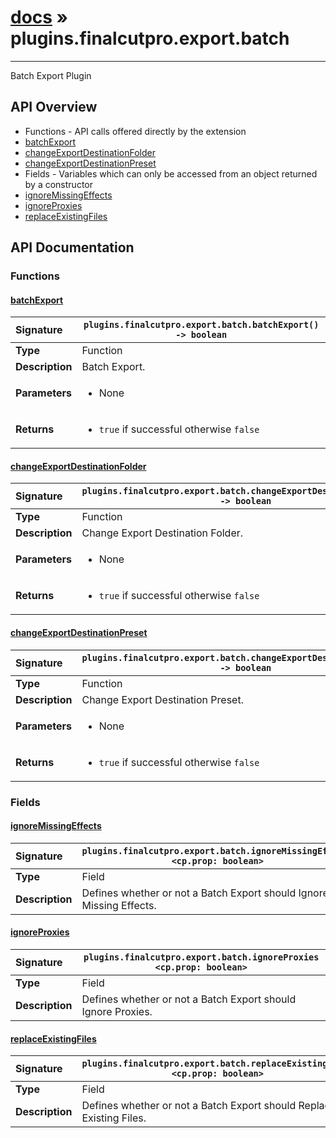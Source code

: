 # [docs](index.md) » plugins.finalcutpro.export.batch
---

Batch Export Plugin

## API Overview
* Functions - API calls offered directly by the extension
 * [batchExport](#batchexport)
 * [changeExportDestinationFolder](#changeexportdestinationfolder)
 * [changeExportDestinationPreset](#changeexportdestinationpreset)
* Fields - Variables which can only be accessed from an object returned by a constructor
 * [ignoreMissingEffects](#ignoremissingeffects)
 * [ignoreProxies](#ignoreproxies)
 * [replaceExistingFiles](#replaceexistingfiles)

## API Documentation

### Functions

#### [batchExport](#batchexport)
| <span style="float: left;">**Signature**</span> | <span style="float: left;">`plugins.finalcutpro.export.batch.batchExport() -> boolean` </span>                                                          |
| -----------------------------------------------------|---------------------------------------------------------------------------------------------------------|
| **Type**                                             | Function                                                                                         |
| **Description**                                      | Batch Export.                                                                                         |
| **Parameters**                                       | <ul><li>None</li></ul> |
| **Returns**                                          | <ul><li>`true` if successful otherwise `false`</li></ul>          |

#### [changeExportDestinationFolder](#changeexportdestinationfolder)
| <span style="float: left;">**Signature**</span> | <span style="float: left;">`plugins.finalcutpro.export.batch.changeExportDestinationFolder() -> boolean` </span>                                                          |
| -----------------------------------------------------|---------------------------------------------------------------------------------------------------------|
| **Type**                                             | Function                                                                                         |
| **Description**                                      | Change Export Destination Folder.                                                                                         |
| **Parameters**                                       | <ul><li>None</li></ul> |
| **Returns**                                          | <ul><li>`true` if successful otherwise `false`</li></ul>          |

#### [changeExportDestinationPreset](#changeexportdestinationpreset)
| <span style="float: left;">**Signature**</span> | <span style="float: left;">`plugins.finalcutpro.export.batch.changeExportDestinationPreset() -> boolean` </span>                                                          |
| -----------------------------------------------------|---------------------------------------------------------------------------------------------------------|
| **Type**                                             | Function                                                                                         |
| **Description**                                      | Change Export Destination Preset.                                                                                         |
| **Parameters**                                       | <ul><li>None</li></ul> |
| **Returns**                                          | <ul><li>`true` if successful otherwise `false`</li></ul>          |

### Fields

#### [ignoreMissingEffects](#ignoremissingeffects)
| <span style="float: left;">**Signature**</span> | <span style="float: left;">`plugins.finalcutpro.export.batch.ignoreMissingEffects <cp.prop: boolean>` </span>                                                          |
| -----------------------------------------------------|---------------------------------------------------------------------------------------------------------|
| **Type**                                             | Field                                                                                         |
| **Description**                                      | Defines whether or not a Batch Export should Ignore Missing Effects.                                                                                         |

#### [ignoreProxies](#ignoreproxies)
| <span style="float: left;">**Signature**</span> | <span style="float: left;">`plugins.finalcutpro.export.batch.ignoreProxies <cp.prop: boolean>` </span>                                                          |
| -----------------------------------------------------|---------------------------------------------------------------------------------------------------------|
| **Type**                                             | Field                                                                                         |
| **Description**                                      | Defines whether or not a Batch Export should Ignore Proxies.                                                                                         |

#### [replaceExistingFiles](#replaceexistingfiles)
| <span style="float: left;">**Signature**</span> | <span style="float: left;">`plugins.finalcutpro.export.batch.replaceExistingFiles <cp.prop: boolean>` </span>                                                          |
| -----------------------------------------------------|---------------------------------------------------------------------------------------------------------|
| **Type**                                             | Field                                                                                         |
| **Description**                                      | Defines whether or not a Batch Export should Replace Existing Files.                                                                                         |

